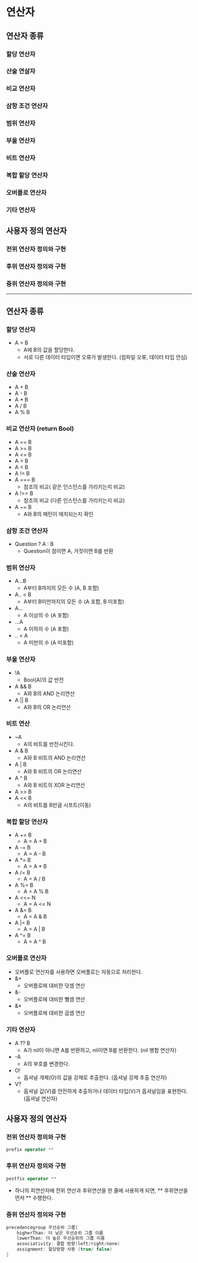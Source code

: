 # 연산자

## 연산자 종류

### 할당 연산자
### 산술 연살자
### 비교 연산자
### 삼항 조건 연산자
### 범위 연산자
### 부울 연산자
### 비트 연산자
### 복합 할당 연산자
### 오버플로 연산자
### 기타 연산자

## 사용자 정의 연산자

### 전위 연산자 정의와 구현
### 후위 연산자 정의와 구현
### 중위 연산자 정의와 구현

---

## 연산자 종류
### 할당 연산자
- A = B
    - A에 B의 값을 할당한다.
    - 서로 다른 데이터 타입이면 오류가 발생한다. (컴파일 오류, 데이터 타입 안심)

### 산술 연산자
- A + B
- A - B
- A * B
- A / B
- A % B

### 비교 연산자 (return Bool)
- A == B
- A >= B
- A <= B
- A > B
- A < B
- A != B
- A === B
    - 참조의 비교( 같은 인스턴스를 가리키는지 비교)
- A !== B
    - 참조의 비교 (다른 인스턴스를 가리키는지 비교)
- A ~= B
    - A와 B의 패턴이 매치되는지 확인
    
### 삼항 조건 연산자
- Question ? A : B
    - Question이 참이면 A, 거짓이면 B를 반환
    
### 범위 연산자
- A...B
    - A부터 B까지의 모든 수 (A, B 포함)
- A.. < B
    - A부터 B미만까지의 모든 수 (A 포함, B 미포함)
- A...
    - A 이상의 수 (A 포함)
- ...A
    - A 이하의 수 (A 포함)
- .. < A
    - A 미만의 수 (A 미포함)

### 부울 연산자
- !A
    - Bool(A)의 값 반전
- A && B
    - A와 B의 AND 논리연산
- A || B
    - A와 B의 OR 논리연산

### 비트 연산
- ~A
    - A의 비트를 반전시킨다.
- A & B
    - A와 B 비트의 AND 논리연산
- A | B
    - A와 B 비트의 OR 논리연산
- A ^ B
    - A와 B 비트의 XOR 논리연산
- A >> B
- A << B
    - A의 비트를 B만큼 시프트(이동)
    
### 복합 할당 연산자
- A += B
    - A = A + B
- A -= B
    - A = A - B
- A *= B
    - A = A * B
- A /= B
    - A = A / B
- A %= B
    - A = A % B
- A <<= N
    - A = A << N
- A &= B
    - A = A & B
- A |= B
    - A = A | B
- A ^= B
    - A = A ^ B

### 오버플로 연산자
- 오버플로 연산자를 사용하면 오버플로는 자동으로 처리한다.
- &+
    - 오버플로에 대비한 덧셈 연산 
- &-
    - 오버플로에 대비한 뺄셈 연산
- &*
    - 오버플로에 대비한 곱셈 연산
    
### 기타 연산자
- A ?? B
    - A가 nil이 아니면 A를 반환하고, nil이면 B를 반환한다. (nil 병합 연산자)
- -A
    - A의 부호를 변경한다.
- O!
    - 옵셔널 개체(O)의 값을 강제로 추출한다. (옵셔널 강제 추출 연산자)
- V?
    - 옵셔널 값(V)를 안전하게 추출하거나 데이터 타입(V)가 옵셔널임을 표현한다. (옵셔널 연산자)

## 사용자 정의 연산자
### 전위 연산자 정의와 구현


```swift
prefix operator **
```


### 후위 연산자 정의와 구현


```swift
postfix operator **
```


- 하나의 피연산자에 전위 연산과 후위연산을 한 줄에 사용하게 되면, ** 후위연산을 먼저 ** 수행한다.

### 중위 연산자 정의와 구현


```swift
precedencegroup 우선순위 그룹{
    higherThan: 더 낮은 우선순위 그룹 이름
    lowerThan: 더 높은 우선순위의 그룹 이름
    associativity: 결합 방향(left/right/none)
    assignment: 할당방향 사용 (true/ false)
}
```

